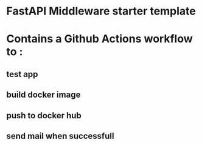 # FastAPI Middleware starter template

# Contains a Github Actions workflow to :
## test app
## build docker image
## push to docker hub
## send mail when successfull
